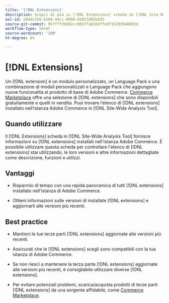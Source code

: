 ```yaml
---
title: '[!DNL Extensions]'
description: Scopri di più su [!DNL Extensions] scheda in [!DNL Site-Wide Analysis Tool], quando utilizzarla, i suoi vantaggi e le best practice.
exl-id: e0ddc158-b268-44cc-8998-6b853d92b835
source-git-commit: 95ffff39d82cc9027fa633dffedf15193040802d
workflow-type: tm+mt
source-wordcount: '199'
ht-degree: 0%

---
```


# [!DNL Extensions]

Un [!DNL extension] è un modulo personalizzato, un Language Pack o una combinazione di moduli personalizzati e Language Pack che aggiungono nuove funzionalità al prodotto di base di Adobe Commerce. [Commerce Marketplace](https://marketplace.magento.com/extensions.html) offre una selezione di [!DNL extensions] che sono disponibili gratuitamente e quelli in vendita. Puoi trovare l’elenco di [!DNL extensions] installato nell’istanza Adobe Commerce in [!DNL Site-Wide Analysis Tool].

## Quando utilizzare

Il [!DNL Extensions] scheda in [!DNL Site-Wide Analysis Tool] fornisce informazioni su [!DNL extensions] installati nell’istanza Adobe Commerce. È possibile utilizzare questa scheda per controllare l&#39;elenco di [!DNL extensions] stai utilizzando, le loro versioni e altre informazioni dettagliate come descrizione, funzioni e utilizzi.

## Vantaggi

* Risparmio di tempo con una rapida panoramica di tutti [!DNL extensions] installato nell’istanza di Adobe Commerce.

* Ottieni informazioni sulle versioni di installate [!DNL extensions] e aggiornarli alle versioni più recenti.

## Best practice

* Mantieni le tue terze parti [!DNL extensions] aggiornate alle versioni più recenti.

* Assicurati che le [!DNL extensions] scegli sono compatibili con la tua istanza di Adobe Commerce.

* Se non riesci a mantenere la terza parte [!DNL extensions] aggiornate alle versioni più recenti, è consigliabile utilizzare diverse [!DNL extensions].

* Per evitare potenziali problemi, scarica/acquista prodotti di terze parti [!DNL extensions] da una sorgente affidabile, come [Commerce Marketplace](https://marketplace.magento.com/extensions.html).

